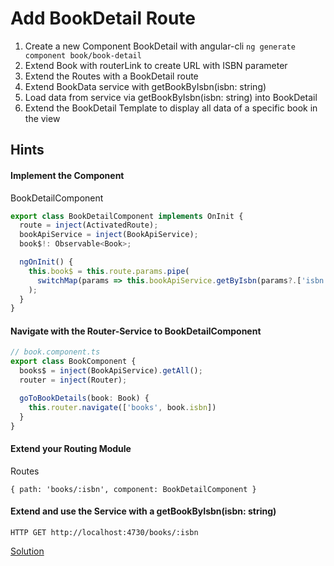 # Add BookDetail Route
1. Create a new Component BookDetail with angular-cli `ng generate component book/book-detail`
2. Extend Book with routerLink to create URL with ISBN parameter
3. Extend the Routes with a BookDetail route
4. Extend BookData service with getBookByIsbn(isbn: string)
5. Load data from service via getBookByIsbn(isbn: string) into BookDetail
6. Extend the BookDetail Template to display all data of a specific book in the view

## Hints

#### Implement the Component
BookDetailComponent

```ts
export class BookDetailComponent implements OnInit {
  route = inject(ActivatedRoute);
  bookApiService = inject(BookApiService);
  book$!: Observable<Book>;

  ngOnInit() {
    this.book$ = this.route.params.pipe(
      switchMap(params => this.bookApiService.getByIsbn(params?.['isbn']))
    );
  }
}
```

#### Navigate with the Router-Service to BookDetailComponent

```ts
// book.component.ts
export class BookComponent {
  books$ = inject(BookApiService).getAll();
  router = inject(Router);

  goToBookDetails(book: Book) {
    this.router.navigate(['books', book.isbn])
  }
}
```


#### Extend your Routing Module
Routes

`{ path: 'books/:isbn', component: BookDetailComponent }`
#### Extend and use the Service with a getBookByIsbn(isbn: string)

`HTTP GET http://localhost:4730/books/:isbn`

[Solution](https://github.com/martinakraus/bookmonkey-client/commit/9aa886d0bf75871677176ea5e18d09302eeb8bd1)
